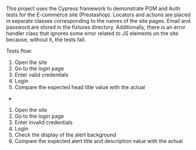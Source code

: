 This project uses the Cypress framework to demonstrate POM and Auth tests for the E-commerce site (Prestashop). 
Locators and actions are placed in separate classes corresponding to the names of the site pages. 
Email and password are stored in the fixtures directory. 
Additionally, there is an error handler class that ignores some error related to JS elements on the site because, without it, the tests fail.

Tests flow:

1. Open the site
2. Go to the login page
3. Enter valid credentials
4. Login
5. Compare the expected head title value with the actual
-
1. Open the site
2. Go to the login page
3. Enter invalid credentials
4. Login
5. Check the display of the alert background
6. Compare the expected alert title and description value with the actual


